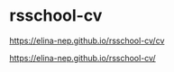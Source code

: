 # rsschool-cv


https://elina-nep.github.io/rsschool-cv/cv

https://elina-nep.github.io/rsschool-cv/
